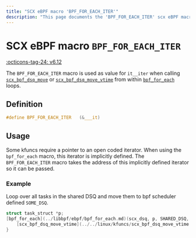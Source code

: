 ```yaml
---
title: "SCX eBPF macro 'BPF_FOR_EACH_ITER'"
description: "This page documents the 'BPF_FOR_EACH_ITER' scx eBPF macro, including its definition, usage, and examples."
---
```

# SCX eBPF macro `BPF_FOR_EACH_ITER`

[:octicons-tag-24: v6.12](https://github.com/torvalds/linux/commit/4c30f5ce4f7af4f639af99e0bdeada8b268b7361)

The `BPF_FOR_EACH_ITER` macro is used as value for `it__iter` when calling [`scx_bpf_dsq_move`](../../linux/kfuncs/scx_bpf_dsq_move.md) or [`scx_bpf_dsq_move_vtime`](../../linux/kfuncs/scx_bpf_dsq_move_vtime.md) from within [`bpf_for_each`](../libbpf/ebpf/bpf_for_each.md) loops.

## Definition

```c
#define BPF_FOR_EACH_ITER	(&___it)
```

## Usage

Some kfuncs require a pointer to an open coded iterator. When using the `bpf_for_each` macro, this iterator is implicitly defined. The `BPF_FOR_EACH_ITER` macro takes the address of this implicitly defined iterator so it can be passed.

### Example

Loop over all tasks in the shared DSQ and move them to bpf scheduler defined `SOME_DSQ`.

```c hl_lines="3"
struct task_struct *p;
[bpf_for_each](../libbpf/ebpf/bpf_for_each.md)(scx_dsq, p, SHARED_DSQ, 0) {
    [scx_bpf_dsq_move_vtime](../../linux/kfuncs/scx_bpf_dsq_move_vtime.md)(BPF_FOR_EACH_ITER, p, SOME_DSQ, 0);
}
```
